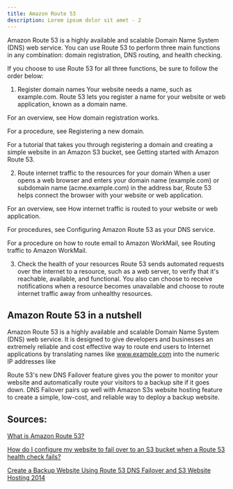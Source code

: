 ```yaml
---
title: Amazon Route 53
description: Lorem ipsum dolor sit amet - 2
---
```


Amazon Route 53 is a highly available and scalable Domain Name System (DNS) web service. You can use Route 53 to perform three main functions in any combination: domain registration, DNS routing, and health checking.

If you choose to use Route 53 for all three functions, be sure to follow the order below:

1. Register domain names
Your website needs a name, such as example.com. Route 53 lets you register a name for your website or web application, known as a domain name.

For an overview, see How domain registration works.

For a procedure, see Registering a new domain.

For a tutorial that takes you through registering a domain and creating a simple website in an Amazon S3 bucket, see Getting started with Amazon Route 53.

2. Route internet traffic to the resources for your domain
When a user opens a web browser and enters your domain name (example.com) or subdomain name (acme.example.com) in the address bar, Route 53 helps connect the browser with your website or web application.

For an overview, see How internet traffic is routed to your website or web application.

For procedures, see Configuring Amazon Route 53 as your DNS service.

For a procedure on how to route email to Amazon WorkMail, see Routing traffic to Amazon WorkMail.

3. Check the health of your resources
Route 53 sends automated requests over the internet to a resource, such as a web server, to verify that it's reachable, available, and functional. You also can choose to receive notifications when a resource becomes unavailable and choose to route internet traffic away from unhealthy resources.

## Amazon Route 53 in a nutshell

Amazon Route 53 is a highly available and scalable Domain Name System (DNS) web service. It is designed to give developers and businesses an extremely reliable and cost effective way to route end users to Internet applications by translating names like www.example.com into the numeric IP addresses like


Route 53's new DNS Failover feature gives you the power to monitor your website and automatically route your visitors to a backup site if it goes down. DNS Failover pairs up well with Amazon S3s website hosting feature to create a simple, low-cost, and reliable way to deploy a backup website.


## Sources:

[What is Amazon Route 53?](https://docs.aws.amazon.com/Route53/latest/DeveloperGuide/Welcome.html)

[How do I configure my website to fail over to an S3 bucket when a Route 53 health check fails?](https://aws.amazon.com/premiumsupport/knowledge-center/fail-over-s3-r53/)

[Create a Backup Website Using Route 53 DNS Failover and S3 Website Hosting 2014](https://aws.amazon.com/blogs/aws/create-a-backup-website-using-route-53-dns-failover-and-s3-website-hosting/)